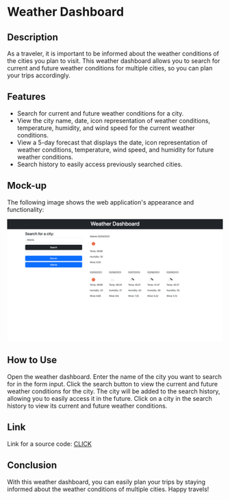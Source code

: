 # Weather Dashboard
## Description
As a traveler, it is important to be informed about the weather conditions of the cities you plan to visit. This weather dashboard allows you to search for current and future weather conditions for multiple cities, so you can plan your trips accordingly.

## Features
* Search for current and future weather conditions for a city.
* View the city name, date, icon representation of weather conditions, temperature, humidity, and wind speed for the current weather conditions.
* View a 5-day forecast that displays the date, icon representation of weather conditions, temperature, wind speed, and humidity for future weather conditions.
* Search history to easily access previously searched cities.

## Mock-up
The following image shows the web application's appearance and functionality:

![The weather app includes a search option, a list of cities, and a five-day forecast and current weather conditions for Atlanta.](./assets/img/127.0.0.1_5500_index.html%20(1).png)
## How to Use
Open the weather dashboard.
Enter the name of the city you want to search for in the form input.
Click the search button to view the current and future weather conditions for the city.
The city will be added to the search history, allowing you to easily access it in the future.
Click on a city in the search history to view its current and future weather conditions.

## Link 
Link for a source code: 
[CLICK](https://iaroslavlasiichuk.github.io/weather-dashboard/)

## Conclusion
With this weather dashboard, you can easily plan your trips by staying informed about the weather conditions of multiple cities. Happy travels!